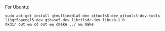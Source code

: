 For Ubuntu:

	sudo apt-get install qtmultimedia5-dev qttools5-dev qttools5-dev-tools libqt5opengl5-dev qtbase5-dev librtlsdr-dev libusb-1.0
	mkdir out && cd out && cmake ../ && make
